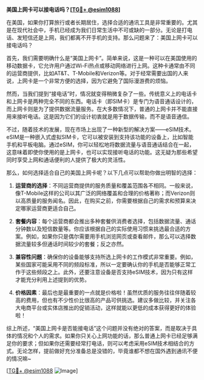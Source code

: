 **美国上网卡可以接电话吗？[[TG💪+ @esim1088](https://t.me/s/esim1088)]**

在美国，如果你打算旅行或者长期居住，选择合适的通讯工具是非常重要的。尤其是在现代社会中，手机已经成为我们日常生活中不可或缺的一部分。无论是打电话、发短信还是上网，我们都离不开手机的支持。那么问题来了：美国上网卡可以接电话吗？

首先，我们需要明确什么是“美国上网卡”。简单来说，这是一种可以在美国使用的移动数据卡，它允许用户通过Wi-Fi热点或移动网络进行上网。这种卡通常由不同的运营商提供，比如AT&T、T-Mobile和Verizon等。对于经常需要出国的人来说，上网卡是一个非常方便的选择，因为它避免了国际漫游费的烦恼。

然而，当我们提到“接电话”时，情况就变得稍微复杂了一些。传统意义上的电话卡和上网卡是两种完全不同的东西。电话卡（即SIM卡）是专门为语音通话设计的，而上网卡则是为了提供数据流量服务。在大多数情况下，普通的上网卡并不能直接用来接听电话。这是因为它们的设计初衷就是用于数据传输，而不是语音通信。

不过，随着技术的发展，现在市场上出现了一种新型的解决方案——eSIM技术。eSIM是一种嵌入式虚拟SIM卡，它可以被安装到支持该功能的设备上，比如智能手机和平板电脑。通过eSIM，你可以轻松地将数据流量与语音通话结合在一起，这意味着即使你使用的是上网卡，也可以实现接听电话的功能。这无疑为那些希望同时享受上网和通话便利的人提供了极大的灵活性。

那么，如何选择适合自己的美国上网卡呢？以下几点可以帮助你做出明智的选择：

1. **运营商的选择**：不同运营商提供的服务质量和覆盖范围各不相同。一般来说，像T-Mobile这样的公司以其广泛的网络覆盖和合理的价格著称；而Verizon则以高质量的服务闻名。因此，在购买之前，你需要根据自己的需求和预算来决定哪家运营商更适合自己。

2. **套餐内容**：每个运营商都会推出多种套餐供消费者选择，包括数据流量、通话分钟数以及短信数量等。你应该根据自己的实际使用习惯来挑选最合适的方案。例如，如果你只是偶尔需要用手机浏览网页或查看邮件，那么可以选择数据流量较多但通话时间较少的套餐；反之亦然。

3. **兼容性问题**：确保你的设备能够支持所选上网卡的工作模式非常重要。例如，某些国家可能采用不同的频段标准，所以一定要确认你的手机是否能够正常工作于这些频段之上。此外，还要注意设备是否支持eSIM技术，因为只有这样才能充分利用上述提到的优势。

4. **价格因素**：最后也是最重要的一点就是价格啦！虽然优质的服务往往伴随着较高的费用，但也有不少性价比很高的产品可供挑选。建议多做比较，并关注各大电商平台或实体店推出的促销活动，这样就能以更低的成本获得更好的体验啦！

综上所述，“美国上网卡是否能接电话”这个问题并没有绝对的答案，而是取决于具体的情况和个人的需求。如果你只关心上网功能的话，那么普通上网卡已经足够满足你的要求；但如果你还需要经常打电话，则可以考虑采用eSIM技术相结合的方式。无论怎样，提前做好充分准备总是没错的，毕竟谁都不想在国外遇到通讯不便的情况嘛~

[[TG💪+ @esim1088](https://t.me/s/esim1088) ![Image](https://i.postimg.cc/4NQfJmqS/Snipaste-2025-05-13-00-14-12.png)]